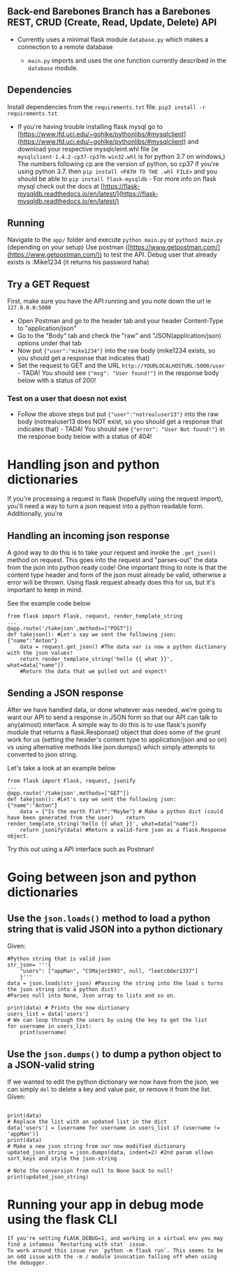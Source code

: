 ## Back-end Barebones Branch has a Barebones REST, CRUD (Create, Read, Update, Delete) API

- Currently uses a minimal flask module `database.py` which makes a connection to a remote database

  - `main.py` imports and uses the one function currently described in the `database` module.

## Dependencies

Install dependencies from the `requirements.txt` file.
`pip3 install -r requirements.txt`

- If you're having trouble installing flask mysql go to [https://www.lfd.uci.edu/~gohlke/pythonlibs/#mysqlclient](https://www.lfd.uci.edu/~gohlke/pythonlibs/#mysqlclient)
  and download your respective mysqlcleint.whl file (ie `mysqlclient‑1.4.2‑cp37‑cp37m‑win32.whl` is for python 3.7 on windows,) The numbers following cp are the version of python, so cp37 if you're using python 3.7. then `pip install <PATH TO THE .whl FILE>` and you should be able to `pip install flask-mysqldb` - For more info on flask mysql check out the docs at [https://flask-mysqldb.readthedocs.io/en/latest/](https://flask-mysqldb.readthedocs.io/en/latest/)

## Running

Navigate to the `app/` folder and execute `python main.py` or `python3 main.py` (depending on your setup)
Use postman ([https://www.getpostman.com/](https://www.getpostman.com/)) to test the API.
Debug user that already exists is :Mike1234 (it returns his password haha)

## Try a GET Request

First, make sure you have the API running and you note down the url ie `127.0.0.0:5000`

- Open Postman and go to the header tab and your header Content-Type to "application/json"
- Go to the "Body" tab and check the "raw" and "JSON(application/json) options under that tab
- Now put `{"user":"mike1234"}` into the raw body (mike1234 exists, so you should get a response that indicates that)
- Set the request to GET and the URL `http://YOURLOCALHOSTURL:5000/user` - TADA! You should see `{"msg": "User found!"}` in the response body below with a status of 200!

### Test on a user that doesn not exist

- Follow the above steps but put `{"user":"notrealuser13"}` into the raw body (notrealuser13 does NOT exist, so you should get a response that indicates that) - TADA! You should see `{"error": "User Not found!"}` in the response body below with a status of 404!

# Handling json and python dictionaries

If you're processing a request in flask (hopefully using the request import), you'll need a way to turn a json request into a python readable form. Additionally, you're

## Handling an incoming json response

A good way to do this is to take your request and invoke the `.get_json()` method on request. This goes into the request and "parses-out" the data from the json into python ready code! One important thing to note is that the content type header and form of the json must already be valid, otherwise a error will be thrown. Using flask request already does this for us, but it's important to keep in mind.

See the example code below

```
from flask import Flask, request, render_template_string
...
@app.route('/takejson',methods=["POST"])
def takejson():	#Let's say we sent the following json: {"name":"Anton"}
    data = request.get_json() #The data var is now a python dictionary with the json values!
    return render_template_string('hello {{ what }}', what=data["name"])
    #Return the data that we pulled out and expect!
```

## Sending a JSON response

After we have handled data, or done whatever was needed, we're going to want our API to send a response in JSON form so that our API can talk to any(almost) interface. A simple way to do this is to use flask's jsonify module that returns a flask.Response() object that does some of the grunt work for us (setting the header's content type to application/json and so on) vs using alternative methods like json.dumps() which simply attempts to converted to json string.

Let's take a look at an example below

```
from flask import Flask, request, jsonify
...
@app.route('/takejson',methods=["GET"])
def takejson():	#Let's say we sent the following json: {"name":"Anton"}
    data = {"Is the earth flat?":"Maybe"} # Make a python dict (could have been generated from the user)    return render_template_string('hello {{ what }}', what=data["name"])
    return jsonify(data) #Return a valid-form json as a flask.Response object.
```

Try this out using a API interface such as Postman!

# Going between json and python dictionaries

## Use the `json.loads()` method to load a python string that is valid JSON into a python dictionary

Given:

```
#Python string that is valid json
str_json= '''{
	"users": ["appMan", "CSMajor1993", null, "leetc0der1337"]
	}'''
data = json.loads(str_json) #Passing the string into the load s turns the json string into a python dict!
#Parses null into None, Json array to lists and so on.

print(data) # Prints the now dictionary
users_list = data['users']
# We can loop through the users by using the key to get the list
for username in users_list:
	print(username)
```

## Use the `json.dumps()` to dump a python object to a JSON-valid string

If we wanted to edit the python dictionary we now have from the json, we can simply `del` to delete a key and value pair, or remove it from the list.
Given:

```

print(data)
# Replace the list with an updated list in the dict
data['users'] = [username for username in users_list if (username !=  'appMan')]
print(data)
# Make a new json string from our now modified dictionary
updated_json_string = json.dumps(data, indent=2) #2nd param allows sort_keys and style the json-string

# Note the conversion from null to None back to null!
print(updated_json_string)
```

# Running your app in debug mode using the flask CLI

    If you're setting FLASK_DEBUG=1, and working in a virtual env you may find a infamous `Restarting with stat` issue.
    To work around this issue run `python -m flask run`. This seems to be an odd issue with the -m / module invocation falling off when using the debugger.
